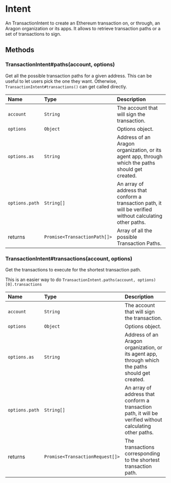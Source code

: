 # Intent

An TransactionIntent to create an Ethereum transaction on, or through, an Aragon organization or its apps. It allows to retrieve transaction paths or a set of transactions to sign.

## Methods

### TransactionIntent\#paths\(account, options\)

Get all the possible transaction paths for a given address. This can be useful to let users pick the one they want. Otherwise, `TransactionIntent#transactions()` can get called directly.

| Name           | Type                         | Description                                                                                               |
| :------------- | :--------------------------- | :-------------------------------------------------------------------------------------------------------- |
| `account`      | `String`                     | The account that will sign the transaction.                                                               |
| `options`      | `Object`                     | Options object.                                                                                           |
| `options.as`   | `String`                     | Address of an Aragon organization, or its agent app, through which the paths should get created.          |
| `options.path` | `String[]`                   | An array of address that conform a transaction path, it will be verified without calculating other paths. |
| returns        | `Promise<TransactionPath[]>` | Array of all the possible Transaction Paths.                                                              |

### TransactionIntent\#transactions\(account, options\)

Get the transactions to execute for the shortest transaction path.

This is an easier way to do `TransactionIntent.paths(account, options)[0].transactions`

| Name           | Type                            | Description                                                                                               |
| :------------- | :------------------------------ | :-------------------------------------------------------------------------------------------------------- |
| `account`      | `String`                        | The account that will sign the transaction.                                                               |
| `options`      | `Object`                        | Options object.                                                                                           |
| `options.as`   | `String`                        | Address of an Aragon organization, or its agent app, through which the paths should get created.          |
| `options.path` | `String[]`                      | An array of address that conform a transaction path, it will be verified without calculating other paths. |
| returns        | `Promise<TransactionRequest[]>` | The transactions corresponding to the shortest transaction path.                                          |
